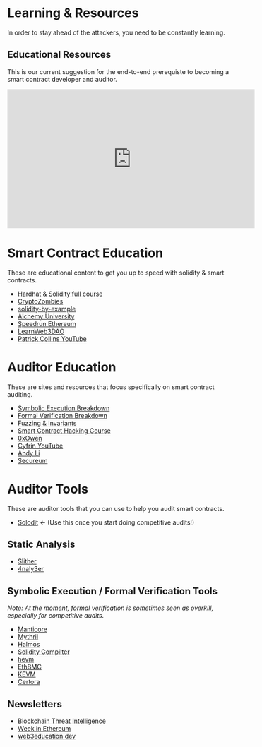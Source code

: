 # Learning & Resources

In order to stay ahead of the attackers, you need to be constantly learning. 

## Educational Resources

This is our current suggestion for the end-to-end prerequiste to becoming a smart contract developer and auditor.

<iframe width="560" height="315" src="https://www.youtube.com/embed/umepbfKp5rI" frameborder="0" allow="accelerometer; autoplay; clipboard-write; encrypted-media; gyroscope; picture-in-picture" allowfullscreen title="Smart Contract & Solidity Ultimate Course"></iframe>

# Smart Contract Education

These are educational content to get you up to speed with solidity & smart contracts.

- [Hardhat & Solidity full course](https://www.youtube.com/watch?v=gyMwXuJrbJQ)
- [CryptoZombies](https://cryptozombies.io/)
- [solidity-by-example](https://solidity-by-example.org/)
- [Alchemy University](https://university.alchemy.com/)
- [Speedrun Ethereum](https://speedrunethereum.com/)
- [LearnWeb3DAO](https://learnweb3.io/)
- [Patrick Collins YouTube](https://www.youtube.com/@PatrickAlphaC)

# Auditor Education

These are sites and resources that focus specifically on smart contract auditing. 

- [Symbolic Execution Breakdown](https://hackmd.io/@SaferMaker/EVM-Sym-Exec)
- [Formal Verification Breakdown](https://www.youtube.com/watch?v=izpoxfTSaFs)
- [Fuzzing & Invariants](https://www.youtube.com/watch?v=juyY-CTolac)
- [Smart Contract Hacking Course](https://smartcontractshacking.com/)
- [0xOwen](https://www.youtube.com/@0xOwenThurm)
- [Cyfrin YouTube](https://www.youtube.com/@CyfrinAudits)
- [Andy Li](https://www.youtube.com/@andyli)
- [Secureum](https://secureum.substack.com/)

# Auditor Tools

These are auditor tools that you can use to help you audit smart contracts.

- [Solodit](https://solodit.xyz/) <- (Use this once you start doing competitive audits!)

## Static Analysis 

- [Slither](https://github.com/crytic/slither)
- [4naly3er](https://github.com/Picodes/4naly3er)

## Symbolic Execution / Formal Verification Tools

*Note: At the moment, formal verification is sometimes seen as overkill, especially for competitive audits.*

- [Manticore](https://github.com/trailofbits/manticore)
- [Mythril](https://github.com/ConsenSys/mythril)
- [Halmos](https://a16zcrypto.com/posts/article/symbolic-testing-with-halmos-leveraging-existing-tests-for-formal-verification/)
- [Solidity Compilter](https://docs.soliditylang.org/en/v0.8.20/smtchecker.html)
- [hevm](https://github.com/ethereum/hevm)
- [EthBMC](https://github.com/RUB-SysSec/EthBMC)
- [KEVM](https://github.com/runtimeverification/evm-semantics)
- [Certora](https://www.certora.com/)

## Newsletters

- [Blockchain Threat Intelligence](https://newsletter.blockthreat.io/)
- [Week in Ethereum](https://weekinethereumnews.com/)
- [web3education.dev](https://web3education.dev/)
